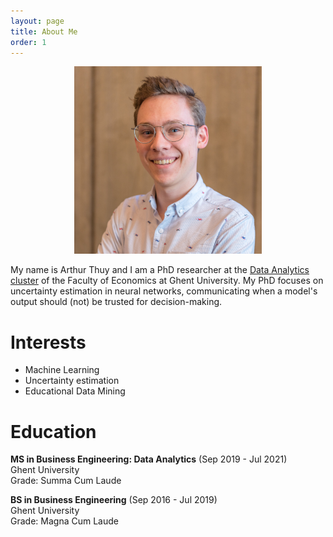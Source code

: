 ```yaml
---
layout: page
title: About Me
order: 1
---
```


<p style="text-align:center;"><img src="./images/Arthur_Thuy_picture.jpg" alt="profile_picture" width="300"/></p>

My name is Arthur Thuy and I am a PhD researcher at the [Data Analytics cluster](https://www.ugent.be/eb/mio/en/research/dataanalytics) of the Faculty of Economics at Ghent University. My PhD focuses on uncertainty estimation in neural networks, communicating when a model's output should (not) be trusted for decision-making.

# Interests

- Machine Learning
- Uncertainty estimation
- Educational Data Mining

# Education


**MS in Business Engineering: Data Analytics** (Sep 2019 - Jul 2021)\
Ghent University\
Grade: Summa Cum Laude


**BS in Business Engineering** (Sep 2016 - Jul 2019)\
Ghent University\
Grade: Magna Cum Laude
